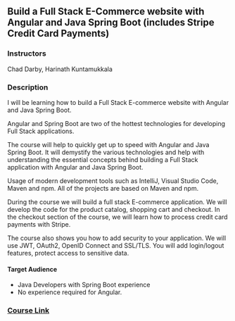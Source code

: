 ## Build a Full Stack E-Commerce website with Angular and Java Spring Boot (includes Stripe Credit Card Payments)

### Instructors
Chad Darby, Harinath Kuntamukkala

### Description
I will be learning how to build a Full Stack E-commerce website with Angular and Java Spring Boot.

Angular and Spring Boot are two of the hottest technologies for developing Full Stack applications.

The course will help to quickly get up to speed with Angular and Java Spring Boot. It will demystify the various technologies and help with understanding the essential concepts behind building a Full Stack application with Angular and Java Spring Boot.

Usage of modern development tools such as IntelliJ, Visual Studio Code, Maven and npm. All of the projects are based on Maven and npm.

During the course we will build a full stack E-commerce application. We will develop the code for the product catalog, shopping cart and checkout. In the checkout section of the course, we will learn how to process credit card payments with Stripe.

The course also shows you how to add security to your application. We will use JWT, OAuth2, OpenID Connect and SSL/TLS. You will add login/logout features, protect access to sensitive data.

#### Target Audience

- Java Developers with Spring Boot experience
- No experience required for Angular.

### [Course Link](https://nlbsg.udemy.com/course/full-stack-angular-spring-boot-tutorial/learn/lecture/13616930#overview)